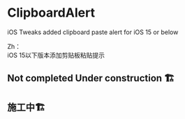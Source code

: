 # ClipboardAlert
iOS Tweaks added clipboard paste alert for iOS 15 or below

Zh：  
iOS 15以下版本添加剪贴板粘贴提示  


## Not completed Under construction 🏗
## 施工中🏗